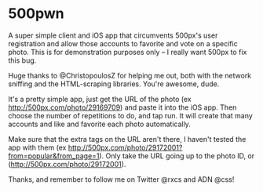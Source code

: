 500pwn
======

  A super simple client and iOS app that circumvents 500px's user registration and allow those accounts to favorite and vote on a specific photo. This is for demonstration purposes only – I really want 500px to fix this bug.

  Huge thanks to @ChristopoulosZ for helping me out, both with the network sniffing and the HTML-scraping libraries. You're awesome, dude.

  It's a pretty simple app, just get the URL of the photo (ex http://500px.com/photo/29169709) and paste it into the iOS app. Then choose the number of repetitions to do, and tap run. It will create that many accounts and like and favorite each photo automatically.

  Make sure that the extra tags on the URL aren't there, I haven't tested the app with them (ex http://500px.com/photo/29172001?from=popular&from_page=1). Only take the URL going up to the photo ID, or (http://500px.com/photo/29172001).

Thanks, and remember to follow me on Twitter @rxcs and ADN @css!
